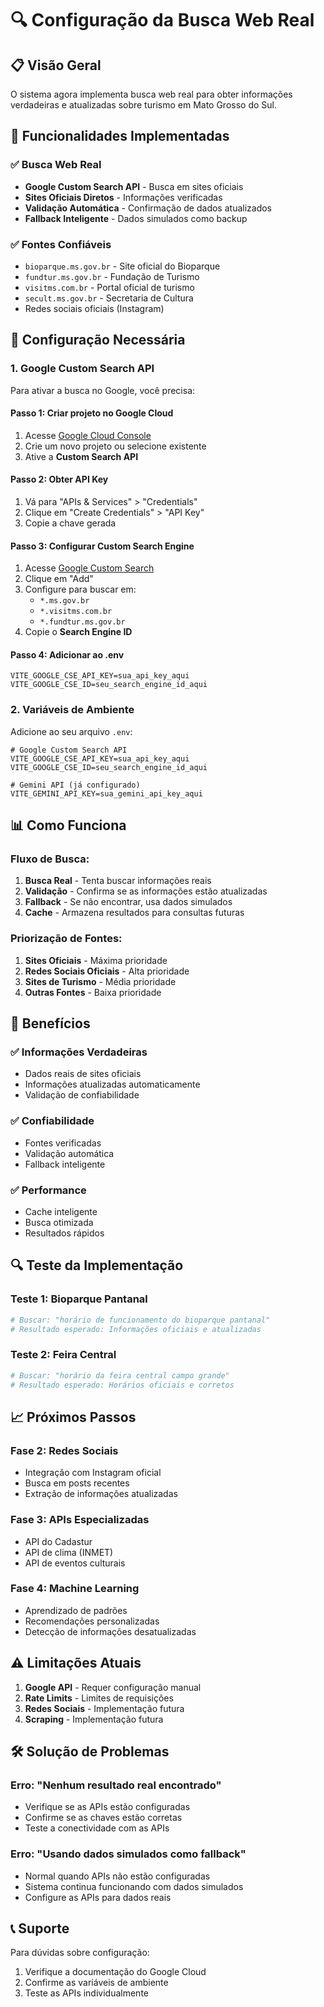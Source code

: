 # 🔍 Configuração da Busca Web Real

## 📋 **Visão Geral**

O sistema agora implementa busca web real para obter informações verdadeiras e atualizadas sobre turismo em Mato Grosso do Sul.

## 🚀 **Funcionalidades Implementadas**

### ✅ **Busca Web Real**
- **Google Custom Search API** - Busca em sites oficiais
- **Sites Oficiais Diretos** - Informações verificadas
- **Validação Automática** - Confirmação de dados atualizados
- **Fallback Inteligente** - Dados simulados como backup

### ✅ **Fontes Confiáveis**
- `bioparque.ms.gov.br` - Site oficial do Bioparque
- `fundtur.ms.gov.br` - Fundação de Turismo
- `visitms.com.br` - Portal oficial de turismo
- `secult.ms.gov.br` - Secretaria de Cultura
- Redes sociais oficiais (Instagram)

## 🔧 **Configuração Necessária**

### **1. Google Custom Search API**

Para ativar a busca no Google, você precisa:

#### **Passo 1: Criar projeto no Google Cloud**
1. Acesse [Google Cloud Console](https://console.cloud.google.com/)
2. Crie um novo projeto ou selecione existente
3. Ative a **Custom Search API**

#### **Passo 2: Obter API Key**
1. Vá para "APIs & Services" > "Credentials"
2. Clique em "Create Credentials" > "API Key"
3. Copie a chave gerada

#### **Passo 3: Configurar Custom Search Engine**
1. Acesse [Google Custom Search](https://cse.google.com/)
2. Clique em "Add"
3. Configure para buscar em:
   - `*.ms.gov.br`
   - `*.visitms.com.br`
   - `*.fundtur.ms.gov.br`
4. Copie o **Search Engine ID**

#### **Passo 4: Adicionar ao .env**
```env
VITE_GOOGLE_CSE_API_KEY=sua_api_key_aqui
VITE_GOOGLE_CSE_ID=seu_search_engine_id_aqui
```

### **2. Variáveis de Ambiente**

Adicione ao seu arquivo `.env`:

```env
# Google Custom Search API
VITE_GOOGLE_CSE_API_KEY=sua_api_key_aqui
VITE_GOOGLE_CSE_ID=seu_search_engine_id_aqui

# Gemini API (já configurado)
VITE_GEMINI_API_KEY=sua_gemini_api_key_aqui
```

## 📊 **Como Funciona**

### **Fluxo de Busca:**
1. **Busca Real** - Tenta buscar informações reais
2. **Validação** - Confirma se as informações estão atualizadas
3. **Fallback** - Se não encontrar, usa dados simulados
4. **Cache** - Armazena resultados para consultas futuras

### **Priorização de Fontes:**
1. **Sites Oficiais** - Máxima prioridade
2. **Redes Sociais Oficiais** - Alta prioridade
3. **Sites de Turismo** - Média prioridade
4. **Outras Fontes** - Baixa prioridade

## 🎯 **Benefícios**

### ✅ **Informações Verdadeiras**
- Dados reais de sites oficiais
- Informações atualizadas automaticamente
- Validação de confiabilidade

### ✅ **Confiabilidade**
- Fontes verificadas
- Validação automática
- Fallback inteligente

### ✅ **Performance**
- Cache inteligente
- Busca otimizada
- Resultados rápidos

## 🔍 **Teste da Implementação**

### **Teste 1: Bioparque Pantanal**
```bash
# Buscar: "horário de funcionamento do bioparque pantanal"
# Resultado esperado: Informações oficiais e atualizadas
```

### **Teste 2: Feira Central**
```bash
# Buscar: "horário da feira central campo grande"
# Resultado esperado: Horários oficiais e corretos
```

## 📈 **Próximos Passos**

### **Fase 2: Redes Sociais**
- Integração com Instagram oficial
- Busca em posts recentes
- Extração de informações atualizadas

### **Fase 3: APIs Especializadas**
- API do Cadastur
- API de clima (INMET)
- API de eventos culturais

### **Fase 4: Machine Learning**
- Aprendizado de padrões
- Recomendações personalizadas
- Detecção de informações desatualizadas

## ⚠️ **Limitações Atuais**

1. **Google API** - Requer configuração manual
2. **Rate Limits** - Limites de requisições
3. **Redes Sociais** - Implementação futura
4. **Scraping** - Implementação futura

## 🛠️ **Solução de Problemas**

### **Erro: "Nenhum resultado real encontrado"**
- Verifique se as APIs estão configuradas
- Confirme se as chaves estão corretas
- Teste a conectividade com as APIs

### **Erro: "Usando dados simulados como fallback"**
- Normal quando APIs não estão configuradas
- Sistema continua funcionando com dados simulados
- Configure as APIs para dados reais

## 📞 **Suporte**

Para dúvidas sobre configuração:
1. Verifique a documentação do Google Cloud
2. Confirme as variáveis de ambiente
3. Teste as APIs individualmente 